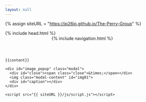 ```yaml
---
layout: null
---
```

{% assign siteURL = "https://jp26jp.github.io/The-Perry-Group" %}
<!DOCTYPE HTML>
<html>

  <head>
    {% include head.html %}
  </head>

  <body>
    <header id="nav">
      <nav>
        {% include navigation.html %}
      </nav>
    </header>

    {{content}}

    <div id="image_popup" class="modal">
      <div id="close"><span class="close">&times;</span></div>
      <img class="modal-content" id="img01">
      <div id="caption"></div>
    </div>

    <script src="{{ siteURL }}/js/script.js"></script>
  </body>


</html>
